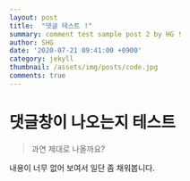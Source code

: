 ```yaml
---
layout: post
title:  "댓글 테스트 !"
summary: comment test sample post 2 by HG !
author: SHG
date: '2020-07-21 09:41:00 +0900'
category: jekyll
thumbnail: /assets/img/posts/code.jpg
comments: true
---
```


# 댓글창이 나오는지 테스트

> 과연 제대로 나올까요? 

내용이 너무 없어 보여서 일단 좀 채워봅니다. 
